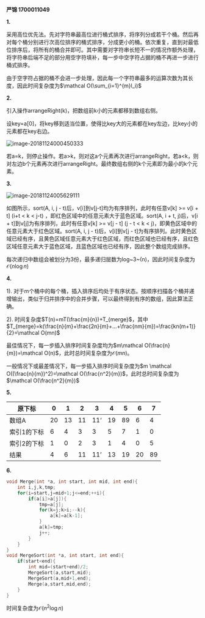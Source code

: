 **严锦 1700011049**

**1.**

采用高位优先法。先对字符串最高位进行桶式排序，将序列分成若干个桶。然后再对每个桶分别进行次高位排序的桶式排序，分成更小的桶。依次重复，直到对最低位排序后，将所有的桶合并即可。其中需要对字符串长短不一的情况作额外处理，将字符串后端不足的部分用空字符填补，每一步中空字符占据的桶不再进一步进行桶式排序。

由于空字符占据的桶不会进一步处理，因此每一个字符串最多的运算次数为其长度，因此时间复杂度为$\mathcal O(\sum_{i=1}^{m}l_i)$

**2.**

引入操作arrangeRight(k)，把数组前k小的元素都移到数组右侧。

设key=a[0]，将key移到适当位置，使得比key大的元素都在key左边，比key小的元素都在key右边。

![image-20181124000450333](https://ws3.sinaimg.cn/large/006tNbRwly1fxifzi1p4hj30pe09cjrm.jpg)

若a=k，则停止操作。若a>k，则对这a个元素再次进行arrangeRight，若a<k，则对左边b个元素再次进行arrangeRight。最终数组右侧的k个元素即为最小的k个元素。

**3.**

![image-20181124005629111](https://ws2.sinaimg.cn/large/006tNbRwly1fxihh7wvwfj30vc0j0myb.jpg)

如图所示，sort(A, i, j - t)后，v[i]到v[j-t]均为有序排列，此时有任意v[k] >= v[i + t] (i+t < k < j-t) ，即红色区域中的任意元素大于蓝色区域。sort(A, i + t, j)后，v[i + t]到v[j]为有序排列，此时有任意v[k] >= v[j - t] (j - t < k < j)，即黄色区域中的任意元素大于红色区域。sort(A, i, j - t)后，v[i]到v[j - t]为有序排列。此时黄色区域已经有序，且黄色区域任意元素大于红色区域，而红色区域也已经有序，且红色区域任意元素大于蓝色区域，且蓝色区域也已经有序，因此整个数组完成排序。

每次递归中数组会被划分为3份，最多递归层数为log~3~(n)，因此时间复杂度为$\mathcal O(n \log n)$

**4.**

1). 对于m个桶中的每个桶，插入排序后均处于有序状态。按顺序扫描各个桶并递增输出，类似于归并排序中的合并步骤，可以最终得到有序的数组，因此算法正确。

2). 时间复杂度$T(n)=mT(\frac{m}{n})+T_{merge}$，其中$T_{merge}=k(\frac{n}{m}+\frac{2n}{m}+...+\frac{nm}{m})=\frac{kn(m+1)}{2}=\mathcal O(mn)$

最佳情况下，每一步插入排序时间复杂度均为$m\mathcal O(\frac{n}{m})=\mathcal O(n)$，此时总时间复杂度为$\mathcal O(mn)$。

一般情况下或最差情况下，每一步插入排序时间复杂度为$m \mathcal O((\frac{n}{m})^2)=\mathcal O(\frac{n^2}{m})$，此时总时间复杂度为$\mathcal O(\frac{n^2}{m})$

**5.**

| 原下标      | 0    | 1    | 2    | 3    | 4    | 5    | 6    | 7    |
| ----------- | ---- | ---- | ---- | ---- | ---- | ---- | ---- | ---- |
| 数组A       | 20   | 13   | 11   | 11‘  | 19   | 89   | 6    | 4    |
| 索引1的下标 | 6    | 4    | 3    | 3    | 5    | 7    | 1    | 0    |
| 索引2的下标 | 1    | 0    | 2    | 3    | 1    | 4    | 0    | 5    |
| 结果        | 4    | 6    | 11   | 11’  | 13   | 19   | 20   | 89   |

**6.**

```c++
void Merge(int *a, int start, int mid, int end){
    int i,j,k,tmp;
    for(i=start,j=mid+1;j<=end;++i){
        if(a[i]>a[j]){
            tmp=a[j];
            for(k=j;k>i;--k){
                a[k]=a[k-1];
            }
            a[k]=tmp;
            j++;
        }
    }
}
void MergeSort(int *a, int start, int end){
    if(start<end){
        int mid=(start+end)/2;
        MergeSort(a,start,mid);
        MergeSort(a,mid+1,end);
        Merge(a,start,mid,end);
    }
} 
```

时间复杂度为$\mathcal O(n^2\log n)$

